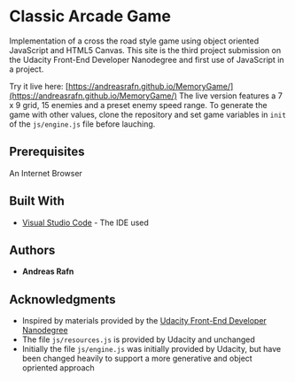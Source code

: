 # Classic Arcade Game

Implementation of a cross the road style game using object oriented JavaScript and HTML5 Canvas.
This site is the third project submission on the Udacity Front-End Developer Nanodegree and first use of JavaScript in a project.

Try it live here: [https://andreasrafn.github.io/MemoryGame/](https://andreasrafn.github.io/MemoryGame/)
The live version features a 7 x 9 grid, 15 enemies and a preset enemy speed range. 
To generate the game with other values, clone the repository and set game variables in `init` of the `js/engine.js` file before lauching.

## Prerequisites

An Internet Browser

## Built With

* [Visual Studio Code](https://code.visualstudio.com/) - The IDE used

## Authors

* **Andreas Rafn**  

## Acknowledgments

* Inspired by materials provided by the [Udacity Front-End Developer Nanodegree](https://eu.udacity.com/course/front-end-web-developer-nanodegree--nd001)
* The file `js/resources.js` is provided by Udacity and unchanged
* Initially the file `js/engine.js` was initially provided by Udacity, but have been changed heavily to support a more generative and object opriented approach